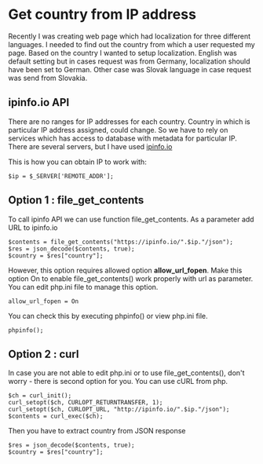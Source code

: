 # Get country from IP address
Recently I was creating web page which had localization for three different languages. I needed to find out the country from which a user requested my page. Based on the country I wanted to setup localization. English was default setting but in cases request was from Germany, localization should have been set to German. Other case was Slovak language in case request was send from Slovakia.
  
## ipinfo.io API
There are no ranges for IP addresses for each country. Country in which is particular IP address assigned, could change. So we have to rely on services which has access to database with metadata for particular IP. There are several servers, but I have used [ipinfo.io](ipinfo.io)

This is how you can obtain IP to work with:
```
$ip = $_SERVER['REMOTE_ADDR'];
```
## Option 1 : file_get_contents
To call ipinfo API we can use function file_get_contents. As a parameter add URL to ipinfo.io
```
$contents = file_get_contents("https://ipinfo.io/".$ip."/json");
$res = json_decode($contents, true);
$country = $res["country"];
```
However, this option requires allowed option **allow_url_fopen**. Make this option On to enable file_get_contents() work properly with url as parameter. You can edit php.ini file to manage this option.
```
allow_url_fopen = On
```

You can check this by executing phpinfo() or view php.ini file. 
```
phpinfo();
```

## Option 2 : curl
In case you are not able to edit php.ini or to use file_get_contents(), don't worry - there is second option for you. You can use cURL from php.
```
$ch = curl_init();
curl_setopt($ch, CURLOPT_RETURNTRANSFER, 1);
curl_setopt($ch, CURLOPT_URL, "http://ipinfo.io/".$ip."/json");
$contents = curl_exec($ch);

```
Then you have to extract country from JSON response
```
$res = json_decode($contents, true);
$country = $res["country"];
```


